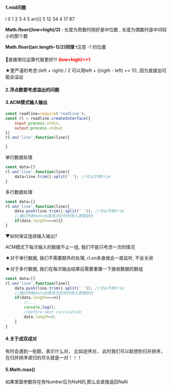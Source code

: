 #### 1.mid问题

   i              0     1      2     3     4      5
arr[i]         5    12    34    4    17    87 

**Math.floor((low+high)/2)** : 长度为奇数时刚好是中位数 , 长度为偶数时是中间较小的那个数

**Math.floor((arr.length-1)/2)同理**  ❗注意 -1 的位置

🌟直接用位运算代替更好!!!   <span style="color:red; font-weight:bold">(low+high)>>1</span>



★更严谨的考虑:(left + right) / 2 可以用left + ((rigth - left) >> 1)), 因为直接加可能会溢出



#### 2.浮点数要考虑溢出的问题



#### 3.ACM模式输入输出



```js
const readline=require('readline');
const rl = readline.createInterface({
    input:process.stdin,
    output:process.stdout
})
rl.on('line',function(line){

}
```

单行数据处理

```js
const data=[]
rl.on('line',function(line){
	data=line.trim().split(' '); //可以不用trim	
}
```



多行数据处理

```js
const data=[]
rl.on('line',function(line){
	data.push(line.trim().split(' ')); //可以不用trim	
    //通过判断data长度来决定何时进入逻辑部分
    if(data.length===n){}
}
```



▼如何保证连续输入输出? 

ACM模式下每次输入的数据不止一组, 我们不能只考虑一次的情况

★对于单行数据, 我们不需要额外的处理, rl.on本身就会一直监听, 不会关闭

★对于多行数据, 我们在每次输出结果后需要重置一下接收数据的数组

```js
const data=[]
rl.on('line',function(line){
	data.push(line.trim().split(' ')); //可以不用trim	
    //通过判断data长度来决定何时进入逻辑部分
    if(data.length===n){
        //...
        console,log();
        //before next circulation
        data.length=0;
    }
}
```





#### 4.关于成双成对

有时会遇到一些题，表示什么对， 比如逆序对， 此时我们可以联想到归并排序， 在归并排序递归的尽头就是一对！！！





#### 5.Math.max()

如果里面参数存在有Number后为NaN的,那么会直接返回NaN













